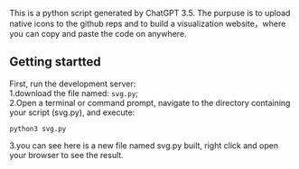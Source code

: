 This is a python script generated by ChatGPT 3.5. The purpuse is to upload native icons to the github reps and to build a visualization website，where you can copy and paste the code on anywhere.
<h2>
  Getting  startted  
</h2>

First, run the development server:</br>
1.download the file named: ```svg.py```;</br>
2.Open a terminal or command prompt, navigate to the directory containing your script (svg.py), and execute:</br>

```
python3 svg.py
```
3.you can see here is a new file named svg.py built, right click and open your browser to see the result.




 
